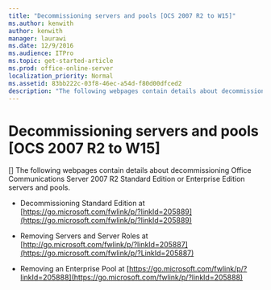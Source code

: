 ```yaml
---
title: "Decommissioning servers and pools [OCS 2007 R2 to W15]"
ms.author: kenwith
author: kenwith
manager: laurawi
ms.date: 12/9/2016
ms.audience: ITPro
ms.topic: get-started-article
ms.prod: office-online-server
localization_priority: Normal
ms.assetid: 83bb222c-03f8-46ec-a54d-f80d00dfced2
description: "The following webpages contain details about decommissioning Office Communications Server 2007 R2 Standard Edition or Enterprise Edition servers and pools."
---
```


# Decommissioning servers and pools [OCS 2007 R2 to W15]
[]
The following webpages contain details about decommissioning Office Communications Server 2007 R2 Standard Edition or Enterprise Edition servers and pools.
  
- Decommissioning Standard Edition at [https://go.microsoft.com/fwlink/p/?linkId=205889](https://go.microsoft.com/fwlink/p/?linkId=205889)
    
- Removing Servers and Server Roles at [http://go.microsoft.com/fwlink/p/?linkId=205887](https://go.microsoft.com/fwlink/p/?LinkId=205887)
    
- Removing an Enterprise Pool at [https://go.microsoft.com/fwlink/p/?linkId=205888](https://go.microsoft.com/fwlink/p/?linkId=205888)
    

